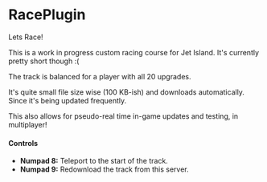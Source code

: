 # RacePlugin
Lets Race!

This is a work in progress custom racing course for Jet Island. It's currently pretty short though :(

The track is balanced for a player with all 20 upgrades.

It's quite small file size wise (100 KB-ish) and downloads automatically. Since it's being updated frequently. 

This also allows for pseudo-real time in-game updates and testing, in multiplayer!

#### Controls ####
* **Numpad 8:** Teleport to the start of the track.
* **Numpad 9:** Redownload the track from this server.
